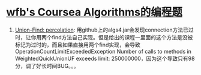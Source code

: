 # [wfb's Coursea Algorithms的编程题](https://www.coursera.org/learn/algorithms-part1)

1. [Union-Find: percolation](./percolation/percolation.zip): 用github上的algs4.jar会发现connection方法已过时，让你用两个find方法自己实现。但是给出的课程一里面的这个方法是没被标记为过时的，而且如果直接用两个find实现，会导致OperationCountLimitExceededException Number of calls to methods in WeightedQuickUnionUF exceeds limit: 250000000，因为这个导致只有98分，调了好长时间BUG。。。
